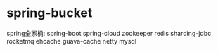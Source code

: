 # spring-bucket
spring全家桶: 
  spring-boot 
  spring-cloud 
  zookeeper 
  redis 
  sharding-jdbc 
  rocketmq 
  ehcache 
  guava-cache 
  netty mysql
